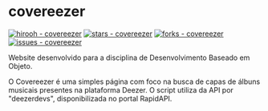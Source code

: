 # covereezer
[![hirooh - covereezer](https://img.shields.io/static/v1?label=hirooh&message=covereezer&color=blue&logo=github)](https://github.com/hirooh/covereezer "Go to GitHub repo")
[![stars - covereezer](https://img.shields.io/github/stars/hirooh/covereezer?style=social)](https://github.com/hirooh/covereezer)
[![forks - covereezer](https://img.shields.io/github/forks/hirooh/covereezer?style=social)](https://github.com/hirooh/covereezer)
[![issues - covereezer](https://img.shields.io/github/issues/hirooh/covereezer)](https://github.com/hirooh/radiocatch/issues)

Website desenvolvido para a disciplina de Desenvolvimento Baseado em Objeto.

O Covereezer é uma simples página com foco na busca de capas de álbuns musicais presentes na plataforma Deezer. O script utiliza da API por "deezerdevs", disponibilizada no portal RapidAPI.

